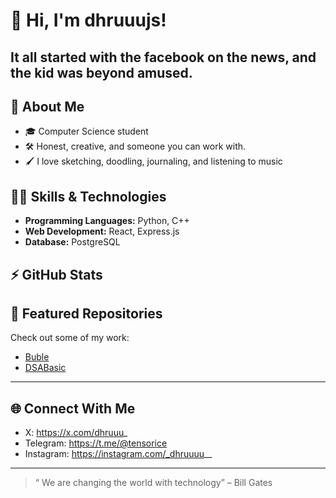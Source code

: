# 👋 Hi, I'm dhruuujs!

<!--
[Your future bio goes here!]
Use this space to introduce yourself, your journey, and anything you'd love others to know.
-->

It all started with the facebook on the news, and the kid was beyond amused.
---

## 🚀 About Me
- 🎓 Computer Science student
- 🛠️ Honest, creative, and someone you can work with.
- 🖌️ I love sketching, doodling, journaling, and listening to music

## 🧑‍💻 Skills & Technologies
- **Programming Languages:** Python, C++
- **Web Development:** React, Express.js
- **Database:** PostgreSQL

## ⚡ GitHub Stats
<!-- Optionally add GitHub stats or contribution graph here! -->

## 📂 Featured Repositories
Check out some of my work:
- [Buble](https://github.com/dhruuujs/Buble)
- [DSABasic](https://github.com/dhruuujs/DSABasic)

<!-- Add your favorite projects here in the future! -->

---

## 🌐 Connect With Me
- X: https://x.com/dhruuu_
- Telegram: https://t.me/@tensorice
- Instagram: https://instagram.com/_dhruuuu__

---

> “ We are changing the world with technology” – Bill Gates
